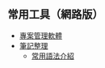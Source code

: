 ## 常用工具（網路版）
- [專案管理軟體](https://trello.com/)
- [筆記整理](https://hackmd.io)
  - [常用語法介紹](https://www.playpcesor.com/2016/10/hackmd-hackpad-markdown.html)
